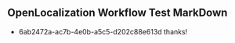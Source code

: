 ## OpenLocalization Workflow Test MarkDown
* 6ab2472a-ac7b-4e0b-a5c5-d202c88e613d 
thanks!<!--HONumber=Mar16_HO4-->
